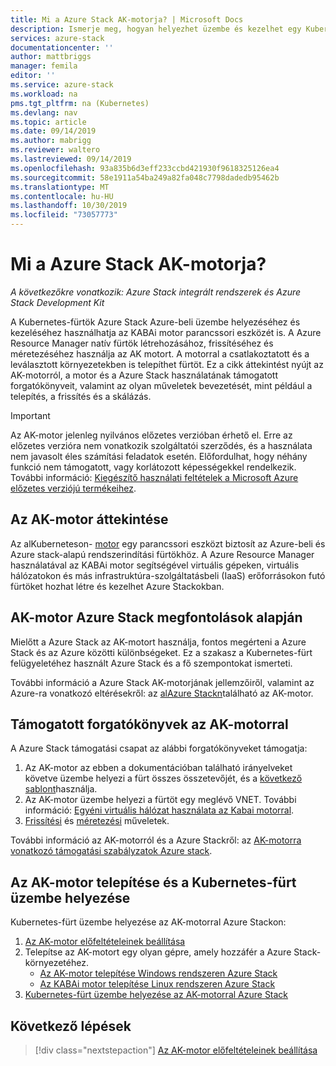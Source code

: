 ```yaml
---
title: Mi a Azure Stack AK-motorja? | Microsoft Docs
description: Ismerje meg, hogyan helyezhet üzembe és kezelhet egy Kubernetes-fürtöt az Azure-ban és a Azure Stackban az AK motor parancssori eszköz használatával.
services: azure-stack
documentationcenter: ''
author: mattbriggs
manager: femila
editor: ''
ms.service: azure-stack
ms.workload: na
pms.tgt_pltfrm: na (Kubernetes)
ms.devlang: nav
ms.topic: article
ms.date: 09/14/2019
ms.author: mabrigg
ms.reviewer: waltero
ms.lastreviewed: 09/14/2019
ms.openlocfilehash: 93a835b6d3eff233ccbd421930f9618325126ea4
ms.sourcegitcommit: 58e1911a54ba249a82fa048c7798dadedb95462b
ms.translationtype: MT
ms.contentlocale: hu-HU
ms.lasthandoff: 10/30/2019
ms.locfileid: "73057773"
---
```

# <a name="what-is-the-aks-engine-on-azure-stack"></a>Mi a Azure Stack AK-motorja?

*A következőkre vonatkozik: Azure Stack integrált rendszerek és Azure Stack Development Kit*

A Kubernetes-fürtök Azure Stack Azure-beli üzembe helyezéséhez és kezeléséhez használhatja az KABAi motor parancssori eszközét is. A Azure Resource Manager natív fürtök létrehozásához, frissítéséhez és méretezéséhez használja az AK motort. A motorral a csatlakoztatott és a leválasztott környezetekben is telepíthet fürtöt. Ez a cikk áttekintést nyújt az AK-motorról, a motor és a Azure Stack használatának támogatott forgatókönyveit, valamint az olyan műveletek bevezetését, mint például a telepítés, a frissítés és a skálázás.

> [!IMPORTANT]
> Az AK-motor jelenleg nyilvános előzetes verzióban érhető el.
> Erre az előzetes verzióra nem vonatkozik szolgáltatói szerződés, és a használata nem javasolt éles számítási feladatok esetén. Előfordulhat, hogy néhány funkció nem támogatott, vagy korlátozott képességekkel rendelkezik. További információ: [Kiegészítő használati feltételek a Microsoft Azure előzetes verziójú termékeihez](https://azure.microsoft.com/support/legal/preview-supplemental-terms/).

## <a name="overview-of-the-aks-engine"></a>Az AK-motor áttekintése

Az alKuberneteson- [motor](https://github.com/Azure/aks-engine) egy parancssori eszközt biztosít az Azure-beli és Azure stack-alapú rendszerindítási fürtökhöz. A Azure Resource Manager használatával az KABAi motor segítségével virtuális gépeken, virtuális hálózatokon és más infrastruktúra-szolgáltatásbeli (IaaS) erőforrásokon futó fürtöket hozhat létre és kezelhet Azure Stackokban.

## <a name="aks-engine-on-azure-stack-considerations"></a>AK-motor Azure Stack megfontolások alapján

Mielőtt a Azure Stack az AK-motort használja, fontos megérteni a Azure Stack és az Azure közötti különbségeket. Ez a szakasz a Kubernetes-fürt felügyeletéhez használt Azure Stack és a fő szempontokat ismerteti.

További információ a Azure Stack AK-motorjának jellemzőiről, valamint az Azure-ra vonatkozó eltérésekről: az [alAzure Stackn](https://github.com/Azure/aks-engine/blob/master/docs/topics/azure-stack.md)található az AK-motor.

## <a name="supported-scenarios-with-the-aks-engine"></a>Támogatott forgatókönyvek az AK-motorral

A Azure Stack támogatási csapat az alábbi forgatókönyveket támogatja:

1.  Az AK-motor az ebben a dokumentációban található irányelveket követve üzembe helyezi a fürt összes összetevőjét, és a [következő sablont](https://github.com/Azure/aks-engine/tree/master/examples/azure-stack)használja.
2.  Az AK-motor üzembe helyezi a fürtöt egy meglévő VNET. További információ: [Egyéni virtuális hálózat használata az Kabai motorral](https://github.com/Azure/aks-engine/blob/master/docs/tutorials/custom-vnet.md).
3.  [Frissítési](azure-stack-kubernetes-aks-engine-upgrade.md) és [méretezési](azure-stack-kubernetes-aks-engine-scale.md) műveletek.

További információ az AK-motorról és a Azure Stackről: az [AK-motorra vonatkozó támogatási szabályzatok Azure stack](azure-stack-kubernetes-aks-engine-support.md).

## <a name="install-the-aks-engine-and-deploy-a-kubernetes-cluster"></a>Az AK-motor telepítése és a Kubernetes-fürt üzembe helyezése

Kubernetes-fürt üzembe helyezése az AK-motorral Azure Stackon:

1. [Az AK-motor előfeltételeinek beállítása](azure-stack-kubernetes-aks-engine-set-up.md)
2. Telepítse az AK-motort egy olyan gépre, amely hozzáfér a Azure Stack-környezetéhez.
     - [Az AK-motor telepítése Windows rendszeren Azure Stack](azure-stack-kubernetes-aks-engine-deploy-windows.md)
     - [Az KABAi motor telepítése Linux rendszeren Azure Stack](azure-stack-kubernetes-aks-engine-deploy-linux.md)
3. [Kubernetes-fürt üzembe helyezése az AK-motorral Azure Stack](azure-stack-kubernetes-aks-engine-deploy-cluster.md)

## <a name="next-steps"></a>Következő lépések

> [!div class="nextstepaction"]
> [Az AK-motor előfeltételeinek beállítása](azure-stack-kubernetes-aks-engine-set-up.md)
